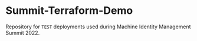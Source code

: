 # Summit-Terraform-Demo

Repository for `TEST` deployments used during Machine Identity Management Summit 2022.